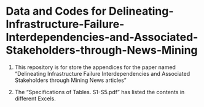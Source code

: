 # Data and Codes for Delineating-Infrastructure-Failure-Interdependencies-and-Associated-Stakeholders-through-News-Mining


1. This repository is for store the appendices for the paper named “Delineating Infrastructure Failure Interdependencies and Associated Stakeholders through Mining News articles”

2. The “Specifications of Tables. S1-S5.pdf” has listed the contents in different Excels.

